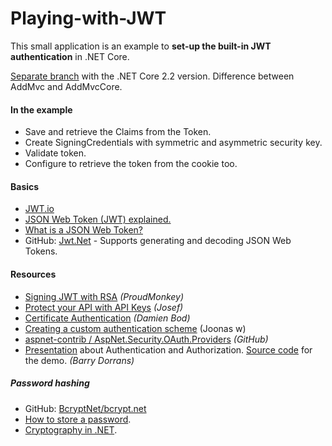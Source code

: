 # Playing-with-JWT

This small application is an example to **set-up the built-in JWT authentication** in .NET Core.

[Separate branch](https://github.com/19balazs86/Playing-with-JWT-Authentication/tree/netcoreapp2.2) with the .NET Core 2.2 version. Difference between AddMvc and AddMvcCore.

#### In the example

- Save and retrieve the Claims from the Token.
- Create SigningCredentials with symmetric and asymmetric security key.
- Validate token.
- Configure to retrieve the token from the cookie too.

#### Basics
- [JWT.io](https://jwt.io)
- [JSON Web Token (JWT) explained.](https://flaviocopes.com/jwt)
- [What is a JSON Web Token?](https://medium.com/myplanet-musings/what-is-a-json-web-token-2193f383e963)
- GitHub: [Jwt.Net](https://github.com/jwt-dotnet/jwt) - Supports generating and decoding JSON Web Tokens.

#### Resources
- [Signing JWT with RSA](https://vmsdurano.com/-net-core-3-1-signing-jwt-with-rsa/) *(ProudMonkey)*
- [Protect your API with API Keys](https://josefottosson.se/asp-net-core-protect-your-api-with-api-keys/) *(Josef)*
- [Certificate Authentication](https://damienbod.com/2019/06/13/certificate-authentication-in-asp-net-core-3-0/) *(Damien Bod)*
- [Creating a custom authentication scheme](https://joonasw.net/view/creating-auth-scheme-in-aspnet-core-2/) (Joonas w)
- [aspnet-contrib / AspNet.Security.OAuth.Providers](https://github.com/aspnet-contrib/AspNet.Security.OAuth.Providers) *(GitHub)*
- [Presentation](https://www.youtube.com/watch?v=dDroEVdAqKM) about Authentication and Authorization. [Source code](https://github.com/blowdart/AuthNAuthZPresentationDemos) for the demo. *(Barry Dorrans)*

##### Password hashing
- GitHub: [BcryptNet/bcrypt.net](https://github.com/BcryptNet/bcrypt.net)
- [How to store a password](https://www.meziantou.net/how-to-store-a-password-in-a-web-application.htm).
- [Cryptography in .NET](https://www.meziantou.net/cryptography-in-dotnet.htm).
